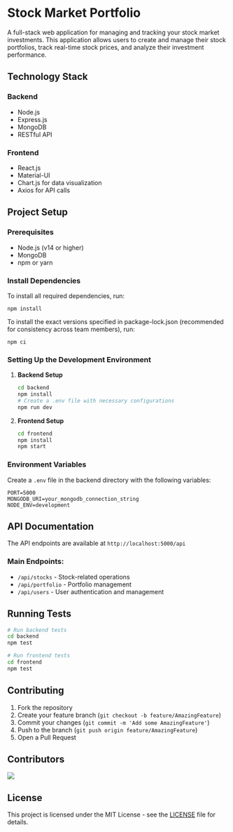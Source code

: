 # Stock Market Portfolio

A full-stack web application for managing and tracking your stock market investments. This application allows users to create and manage their stock portfolios, track real-time stock prices, and analyze their investment performance.
<!---
## Features

- Real-time stock price tracking
- Portfolio management and analysis
- Stock search functionality
- Historical price data visualization
- Multiple portfolio support
- Automated price updates

-->

## Technology Stack

### Backend
- Node.js
- Express.js
- MongoDB
- RESTful API

### Frontend
- React.js
- Material-UI
- Chart.js for data visualization
- Axios for API calls

## Project Setup

### Prerequisites
- Node.js (v14 or higher)
- MongoDB
- npm or yarn

### Install Dependencies

To install all required dependencies, run:

```
npm install
```

To install the exact versions specified in package-lock.json (recommended for consistency across team members), run:

```
npm ci
```

### Setting Up the Development Environment

1. **Backend Setup**
   ```bash
   cd backend
   npm install
   # Create a .env file with necessary configurations
   npm run dev
   ```

2. **Frontend Setup**
   ```bash
   cd frontend
   npm install
   npm start
   ```

### Environment Variables

Create a `.env` file in the backend directory with the following variables:
```
PORT=5000
MONGODB_URI=your_mongodb_connection_string
NODE_ENV=development
```

## API Documentation

The API endpoints are available at `http://localhost:5000/api`

### Main Endpoints:
- `/api/stocks` - Stock-related operations
- `/api/portfolio` - Portfolio management
- `/api/users` - User authentication and management

## Running Tests

```bash
# Run backend tests
cd backend
npm test

# Run frontend tests
cd frontend
npm test
```

## Contributing

1. Fork the repository
2. Create your feature branch (`git checkout -b feature/AmazingFeature`)
3. Commit your changes (`git commit -m 'Add some AmazingFeature'`)
4. Push to the branch (`git push origin feature/AmazingFeature`)
5. Open a Pull Request

## Contributors

<a href="https://github.com/Slncsmr/Stock-Market-Portfolio/graphs/contributors">
  <img src="https://contrib.rocks/image?repo=Slncsmr/Stock-Market-Portfolio" />
</a>

## License

This project is licensed under the MIT License - see the [LICENSE](LICENSE) file for details.
